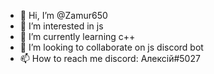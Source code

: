 - 👋 Hi, I’m @Zamur650
- 👀 I’m interested in js
- 🌱 I’m currently learning c++
- 💞️ I’m looking to collaborate on js discord bot
- 📫 How to reach me discord: Алексiй#5027
